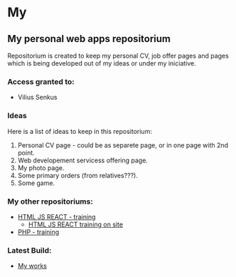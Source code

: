 # My
## My personal web apps repositorium

Repositorium is created to keep my personal CV, job offer pages and pages which is being developed out of my ideas or under my iniciative.

### Access granted to:
- Vilius Senkus


### Ideas
Here is a list of ideas to keep in this repositorium:
1. Personal CV page - could be as separete page, or in one page with 2nd point.
2. Web developement servicess offering page.
3. My photo page.
4. Some primary orders (from relatives???).
5. Some game.

### My other repositoriums:

+ [HTML JS REACT - training](https://github.com/ViliusSenkus/Prima)
  * [HTML JS REACT training on site](https://viliussenkus.github.io/Prima/)
+ [PHP - training](https://github.com/ViliusSenkus/PHP-training)

### Latest Build:

+ [My works](public/index.html)